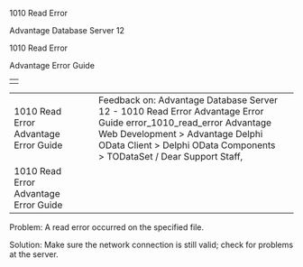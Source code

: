 1010 Read Error




Advantage Database Server 12  

1010 Read Error

Advantage Error Guide

|  |
| --- |
|  |

|  |  |  |  |  |
| --- | --- | --- | --- | --- |
| 1010 Read Error  Advantage Error Guide |  |  | Feedback on: Advantage Database Server 12 - 1010 Read Error Advantage Error Guide error\_1010\_read\_error Advantage Web Development > Advantage Delphi OData Client > Delphi OData Components > TODataSet / Dear Support Staff, |  |
| 1010 Read Error  Advantage Error Guide |  |  |  |  |

Problem: A read error occurred on the specified file.

Solution: Make sure the network connection is still valid; check for problems at the server.